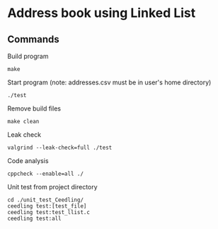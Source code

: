 # Address book using Linked List

## Commands
Build program
```
make
```
Start program (note: addresses.csv must be in user's home directory)
```
./test
```
Remove build files
```
make clean
```
Leak check
```
valgrind --leak-check=full ./test
```
Code analysis
```
cppcheck --enable=all ./
```
Unit test from project directory
```
cd ./unit_test_Ceedling/
ceedling test:[test_file]
ceedling test:test_llist.c
ceedling test:all
```